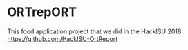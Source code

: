 # ORTrepORT
This food application project that we did in the HackISU 2018 
https://github.com/HackISU-OrtReport
